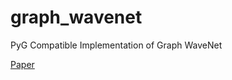 # graph_wavenet
PyG Compatible Implementation of Graph WaveNet

[Paper](https://arxiv.org/pdf/1906.00121.pdf)
